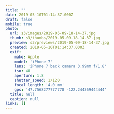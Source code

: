 ```yaml
---
title: ""
date: 2019-05-10T01:14:37.000Z
draft: false
mobile: true
photo:
  url: s3/images/2019-05-09-18-14-37.jpg
  thumb: s3/thumbs/2019-05-09-18-14-37.jpg
  preview: s3/previews/2019-05-09-18-14-37.jpg
  created: 2019-05-10T01:14:37.000Z
  exif:
    make: Apple
    model: 'iPhone 7'
    lens: 'iPhone 7 back camera 3.99mm f/1.8'
    iso: 40
    aperture: 1.8
    shutter_speed: 1/120
    focal_length: '4.0 mm'
    gps: '47.7568277777778 -122.244369444444'
  title: null
  caption: null
links: []
---
```


